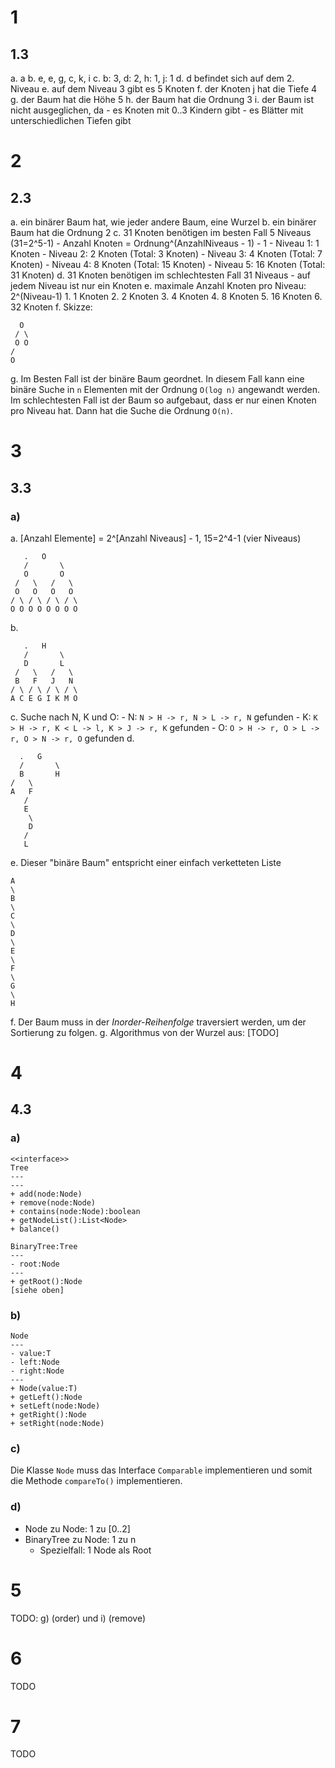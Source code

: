 # 1

## 1.3

a. a
b. e, e, g, c, k, i
c. b: 3, d: 2, h: 1, j: 1
d. d befindet sich auf dem 2. Niveau
e. auf dem Niveau 3 gibt es 5 Knoten
f. der Knoten j hat die Tiefe 4
g. der Baum hat die Höhe 5
h. der Baum hat die Ordnung 3
i. der Baum ist nicht ausgeglichen, da
    - es Knoten mit 0..3 Kindern gibt
    - es Blätter mit unterschiedlichen Tiefen gibt

# 2

## 2.3

a. ein binärer Baum hat, wie jeder andere Baum, eine Wurzel
b. ein binärer Baum hat die Ordnung 2
c. 31 Knoten benötigen im besten Fall 5 Niveaus (31=2^5-1)
    - Anzahl Knoten = Ordnung^(AnzahlNiveaus - 1) - 1
    - Niveau 1: 1 Knoten
    - Niveau 2: 2 Knoten (Total: 3 Knoten)
    - Niveau 3: 4 Knoten (Total: 7 Knoten)
    - Niveau 4: 8 Knoten (Total: 15 Knoten)
    - Niveau 5: 16 Knoten (Total: 31 Knoten)
d. 31 Knoten benötigen im schlechtesten Fall 31 Niveaus
    - auf jedem Niveau ist nur ein Knoten
e. maximale Anzahl Knoten pro Niveau: 2^(Niveau-1)
    1. 1 Knoten
    2. 2 Knoten
    3. 4 Knoten
    4. 8 Knoten
    5. 16 Knoten
    6. 32 Knoten
f. Skizze:
```
  O
 / \
 O O
/
O
```
g. Im Besten Fall ist der binäre Baum geordnet. In diesem Fall kann eine binäre
Suche in `n` Elementen mit der Ordnung `O(log n)` angewandt werden. Im
schlechtesten Fall ist der Baum so aufgebaut, dass er nur einen Knoten pro
Niveau hat. Dann hat die Suche die Ordnung `O(n)`.

# 3

## 3.3

### a)

a. [Anzahl Elemente] = 2^[Anzahl Niveaus] - 1, 15=2^4-1 (vier Niveaus)
```
   .   O
   /       \
   O       O
 /   \   /   \
 O   O   O   O
/ \ / \ / \ / \
O O O O O O O O
```
b.
```
   .   H   
   /       \
   D       L
 /   \   /   \
 B   F   J   N
/ \ / \ / \ / \
A C E G I K M O
```
c. Suche nach N, K und O:
    - N: `N > H -> r, N > L -> r, N` gefunden
    - K: `K > H -> r, K < L -> l, K > J -> r, K` gefunden
    - O: `O > H -> r, O > L -> r, O > N -> r, O` gefunden
d.
```
  .   G   
  /       \
  B       H
/   \
A   F
   /
   E
    \
    D
   /
   L
```
e. Dieser "binäre Baum" entspricht einer einfach verketteten Liste
```
A
\
B
\
C
\
D
\
E
\
F
\
G
\
H
```
f. Der Baum muss in der _Inorder-Reihenfolge_ traversiert werden, um der Sortierung zu folgen.
g. Algorithmus von der Wurzel aus: [TODO]

# 4

## 4.3

### a)

    <<interface>>
    Tree
    ---
    ---
    + add(node:Node)
    + remove(node:Node)
    + contains(node:Node):boolean
    + getNodeList():List<Node>
    + balance()

    BinaryTree:Tree
    ---
    - root:Node
    ---
    + getRoot():Node
    [siehe oben]

### b)

    Node
    ---
    - value:T
    - left:Node
    - right:Node
    ---
    + Node(value:T)
    + getLeft():Node
    + setLeft(node:Node)
    + getRight():Node
    + setRight(node:Node)

### c)

Die Klasse `Node` muss das Interface `Comparable` implementieren und somit die Methode `compareTo()` implementieren.

### d)

- Node zu Node: 1 zu [0..2]
- BinaryTree zu Node: 1 zu n
    - Spezielfall: 1 Node als Root

# 5

TODO: g) (order) und i) (remove)

# 6

TODO

# 7

TODO
